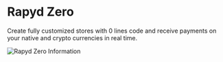 # Rapyd Zero
Create fully customized stores with 0 lines code and receive payments on your native and crypto currencies in real time. 

![Rapyd Zero Information](https://firebasestorage.googleapis.com/v0/b/skill-evolution-3e59c.appspot.com/o/infographic.svg?alt=media&token=0c650220-7baa-46b5-8f35-322438b71466)
